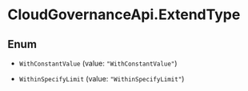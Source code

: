 # CloudGovernanceApi.ExtendType

## Enum


* `WithConstantValue` (value: `"WithConstantValue"`)

* `WithinSpecifyLimit` (value: `"WithinSpecifyLimit"`)


